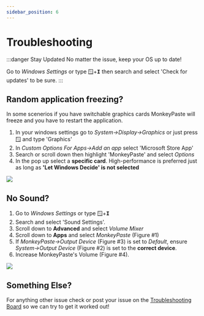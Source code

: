 ```yaml
---
sidebar_position: 6
---
```

# Troubleshooting

:::danger Stay Updated
No matter the issue, keep your OS up to date! 

Go to *Windows Settings* or type <kbd>🪟</kbd>+<kbd>**I**</kbd> then search and select 'Check for updates' to be sure.
:::


## Random application freezing?
In some scenerios if you have switchable graphics cards MonkeyPaste will freeze and you have to restart the application. 

1. In your windows settings go to *System->Display->Graphics* or just press <kbd>🪟</kbd> and type 'Graphics'
2. In *Custom Options For Apps->Add an app* select 'Microsoft Store App'
3. Search or scroll down then highlight 'MonkeyPaste' and select *Options*
4. In the pop up select a **specific card**. High-performance is preferred just as long as **'Let Windows Decide' is not selected**
<p class="figure"><img src={require('/img/troubleshooting_win11_graphics.png').default} /></p>


## No Sound?
1. Go to *Windows Settings* or type <kbd>🪟</kbd>+<kbd>**I**</kbd> 
2. Search and select 'Sound Settings'.
3. Scroll down to **Advanced** and select *Volume Mixer*
4. Scroll down to **Apps** and select *MonkeyPaste* (Figure #1)
5. If *MonkeyPaste->Output Device* (Figure #3) is set to *Default*, ensure *System->Output Device* (Figure #2) is set to the **correct device**.
6. Increase MonkeyPaste's Volume (Figure #4). 
<p class="figure"><img src={require('/img/sound_troubleshooting_win11.png').default} /></p>

## Something Else?
For anything other issue check or post your issue on the [Troubleshooting Board](https://monkeypaste.com/forum/index.php?board=6.0) so we can try to get it worked out!